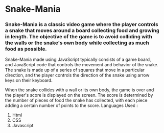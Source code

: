 # Snake-Mania
### Snake-Mania is a classic video game where the player controls a snake that moves around a board collecting food and growing in length. The objective of the game is to avoid colliding with the walls or the snake's own body while collecting as much food as possible.

Snake-Mania made using JavaScript typically consists of a  game board, and JavaScript code that controls the movement and behavior of the snake. The snake is made up of a series of squares that move in a particular direction, and the player controls the direction of the snake using arrow keys on their keyboard.

When the snake collides with a wall or its own body, the game is over and the player's score is displayed on the screen. The score is determined by the number of pieces of food the snake has collected, with each piece adding a certain number of points to the score.
Languages Used :
1) Html
2) CSS
3) Javascript

###
